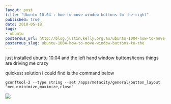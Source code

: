 ```yaml
--- 
layout: post
title: "Ubuntu 10.04 : how to move window buttons to the right"
published: true
date: 2010-05-18
tags: 
- ubuntu
posterous_url: http://blog.justin.kelly.org.au/ubuntu-1004-how-to-move-window-buttons-to-the
posterous_slug: ubuntu-1004-how-to-move-window-buttons-to-the
---
```

just installed ubuntu 10.04 and the left hand window buttons/icons things are 
driving me crazy

quickest solution i could find is the command below

```
gconftool-2 --type string --set /apps/metacity/general/button_layout "menu:minimize,maximize,close"
```

![](http://i.minus.com/juCaqGy6FvJJe.jpg)
